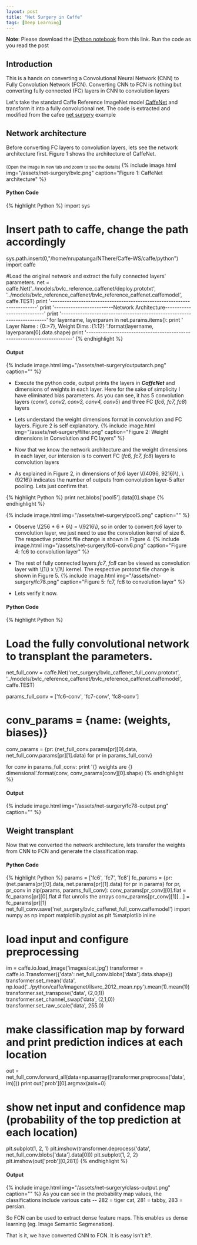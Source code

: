 ```yaml
---
layout: post
title: "Net Surgery in Caffe"
tags: [Deep Learning]
---
```


<script type="text/x-mathjax-config">
MathJax.Hub.Config({
  tex2jax: {inlineMath: [['$','$'], ['\\(','\\)']]}
});
</script>
<script src="/vendor/MathJax/MathJax.js?config=TeX-AMS_HTML"></script>

<ul id="toc"></ul>

**Note**: Please download the [IPython notebook](/assets/net_surgery_fcn.ipynb) from this link. Run the code as you read the post

## Introduction

This is a hands on converting a Convolutional Neural Network (CNN) to Fully Convolution Network (FCN). Converting CNN to FCN is nothing but
converting fully connected (FC) layers in CNN to convolution layers

Let's take the standard Caffe Reference ImageNet model [CaffeNet](https://github.com/BVLC/caffe/tree/master/models/bvlc_reference_caffenet) and
transform it into a fully convolutional net. The code is extracted and modified from the cafee [net surgery](https://github.com/BVLC/caffe/blob/master/examples/net_surgery.ipynb) example

## Network architecture
Before converting FC layers to convolution layers, lets see the network architecture first.
Figure 1 shows the architecture of CaffeNet.

<sub> (Open the image in new tab and zoom to see the details) </sub>
{% include image.html img="/assets/net-surgery/bvlc.png" caption="Figure 1: CaffeNet architecture" %}

#### Python Code
{% highlight Python %}
import sys
# Insert path to caffe, change the path accordingly
sys.path.insert(0,"/home/nrupatunga/NThere/Caffe-WS/caffe/python")
import caffe

#Load the original network and extract the fully connected layers' parameters.
net = caffe.Net('../models/bvlc_reference_caffenet/deploy.prototxt', 
                '../models/bvlc_reference_caffenet/bvlc_reference_caffenet.caffemodel', caffe.TEST)
print '------------------------------------------------------------------------'
print '-------------------------Network Architecture---------------------------'
print '------------------------------------------------------------------------'
for layername, layerparam in net.params.items():
    print '  Layer Name : {0:>7}, Weight Dims :{1:12} '.format(layername, layerparam[0].data.shape)
print '------------------------------------------------------------------------'
{% endhighlight %}

#### Output
{% include image.html img="/assets/net-surgery/outputarch.png" caption="" %}

* Execute the python code, output prints the layers in **_CaffeNet_** and dimensions of weights in each
layer. Here for the sake of simplicity I have eliminated bias parameters. As you can see, it has 5 convolution
layers (_conv1, conv2, conv3, conv4, conv5_) and three FC (_fc6, fc7, fc8_) layers

* Lets understand the weight dimensions format in convolution and FC layers. Figure 2 is self explanatory.
{% include image.html img="/assets/net-surgery/filter.png" caption="Figure 2: Weight dimensions in Convolution and FC layers" %}

* Now that we know the network architecture and the weight dimensions in each layer, our intension is to convert FC (_fc6, fc7, fc8_) layers to convolution layers

* As explained in Figure 2, in dimensions of _fc6_ layer \\((4096, 9216)\\), \\(9216\\) indicates the number of outputs from convolution layer-5 after pooling.
Lets just confirm that.

{% highlight Python %}
print net.blobs['pool5'].data[0].shape
{% endhighlight %}

{% include image.html img="/assets/net-surgery/pool5.png" caption="" %}

* Observe \\(256 * 6 * 6\\) = \\(9216\\), so in order to convert _fc6_ layer to convolution layer, we just need to use the convolution kernel of size 6.
The respective prototxt file change is shown in Figure 4.
{% include image.html img="/assets/net-surgery/fc6-conv6.png" caption="Figure 4: fc6 to convolution layer" %}

* The rest of fully connected layers _fc7_, _fc8_ can be viewed as convolution layer with \\(1\\) x \\(1\\) kernel.
The respective prototxt file change is shown in Figure 5.
{% include image.html img="/assets/net-surgery/fc78.png" caption="Figure 5: fc7, fc8 to convolution layer" %}

* Lets verify it now.

#### Python Code
{% highlight Python %}
# Load the fully convolutional network to transplant the parameters.
net_full_conv = caffe.Net('net_surgery/bvlc_caffenet_full_conv.prototxt', 
                          '../models/bvlc_reference_caffenet/bvlc_reference_caffenet.caffemodel',
                          caffe.TEST)

params_full_conv = ['fc6-conv', 'fc7-conv', 'fc8-conv']
# conv_params = {name: (weights, biases)}
conv_params = {pr: (net_full_conv.params[pr][0].data, net_full_conv.params[pr][1].data) for pr in params_full_conv}

for conv in params_full_conv:
    print '{} weights are {} dimensional'.format(conv, conv_params[conv][0].shape)
{% endhighlight %}

#### Output
{% include image.html img="/assets/net-surgery/fc78-output.png" caption="" %}

## Weight transplant
Now that we converted the network architecture, lets transfer the
weights from CNN to FCN and generate the classification map.

#### Python Code
{% highlight Python %}
params = ['fc6', 'fc7', 'fc8']
fc_params = {pr: (net.params[pr][0].data, net.params[pr][1].data) for pr in params}
for pr, pr_conv in zip(params, params_full_conv):
    conv_params[pr_conv][0].flat = fc_params[pr][0].flat  # flat unrolls the arrays
    conv_params[pr_conv][1][...] = fc_params[pr][1]
net_full_conv.save('net_surgery/bvlc_caffenet_full_conv.caffemodel')
import numpy as np
import matplotlib.pyplot as plt
%matplotlib inline

# load input and configure preprocessing
im = caffe.io.load_image('images/cat.jpg')
transformer = caffe.io.Transformer({'data': net_full_conv.blobs['data'].data.shape})
transformer.set_mean('data', np.load('../python/caffe/imagenet/ilsvrc_2012_mean.npy').mean(1).mean(1))
transformer.set_transpose('data', (2,0,1))
transformer.set_channel_swap('data', (2,1,0))
transformer.set_raw_scale('data', 255.0)
# make classification map by forward and print prediction indices at each location
out = net_full_conv.forward_all(data=np.asarray([transformer.preprocess('data', im)]))
print out['prob'][0].argmax(axis=0)
# show net input and confidence map (probability of the top prediction at each location)
plt.subplot(1, 2, 1)
plt.imshow(transformer.deprocess('data', net_full_conv.blobs['data'].data[0]))
plt.subplot(1, 2, 2)
plt.imshow(out['prob'][0,281])
{% endhighlight %}

#### Output
{% include image.html img="/assets/net-surgery/class-output.png" caption="" %}
As you can see in the probability map values, the classifications include various cats -- 282 = tiger cat, 281 = tabby, 283 = persian.

So FCN can be used to extract dense feature maps. This enables us dense
learning (eg. Image Semantic Segmenation).

That is it, we have converted CNN to FCN. It is easy isn't it?.
